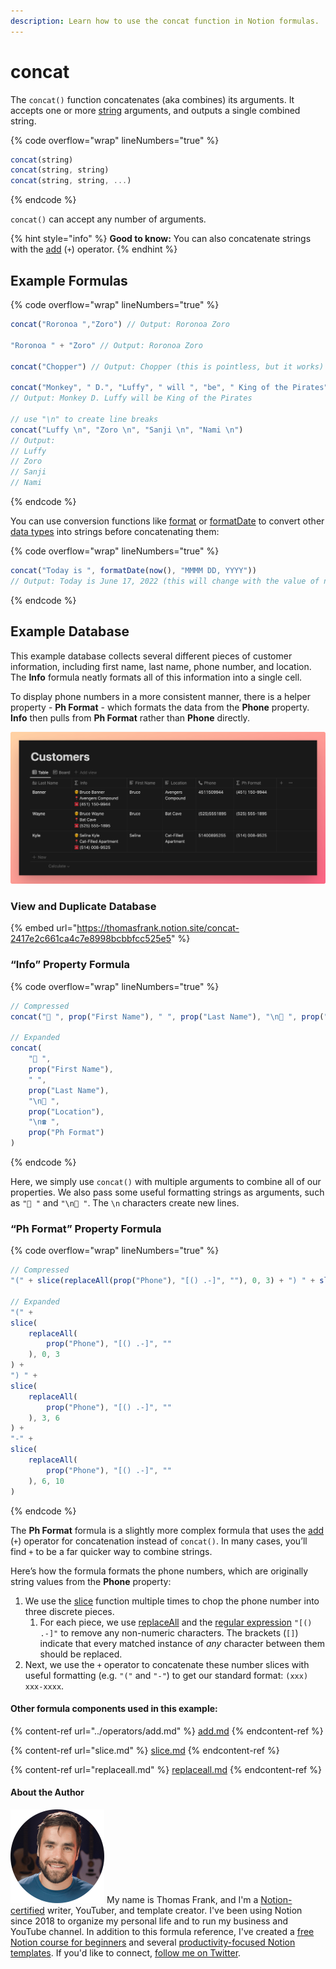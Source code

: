 ```yaml
---
description: Learn how to use the concat function in Notion formulas.
---
```


# concat

The `concat()` function concatenates (aka combines) its arguments. It accepts one or more [string](../../formula-basics/data-types/string.md) arguments, and outputs a single combined string.

{% code overflow="wrap" lineNumbers="true" %}
```jsx
concat(string)
concat(string, string)
concat(string, string, ...)
```
{% endcode %}

`concat()` can accept any number of arguments.

{% hint style="info" %}
**Good to know:** You can also concatenate strings with the [add](../operators/add.md) (`+`) operator.
{% endhint %}

## Example Formulas

{% code overflow="wrap" lineNumbers="true" %}
```jsx
concat("Roronoa ","Zoro") // Output: Roronoa Zoro

"Roronoa " + "Zoro" // Output: Roronoa Zoro

concat("Chopper") // Output: Chopper (this is pointless, but it works)

concat("Monkey", " D.", "Luffy", " will ", "be", " King of the Pirates")
// Output: Monkey D. Luffy will be King of the Pirates

// use "\n" to create line breaks
concat("Luffy \n", "Zoro \n", "Sanji \n", "Nami \n")
// Output:
// Luffy
// Zoro
// Sanji
// Nami
```
{% endcode %}

You can use conversion functions like [format](format.md) or [formatDate](formatdate.md) to convert other [data types](../../formula-basics/data-types/) into strings before concatenating them:

{% code overflow="wrap" lineNumbers="true" %}
```jsx
concat("Today is ", formatDate(now(), "MMMM DD, YYYY"))
// Output: Today is June 17, 2022 (this will change with the value of now())
```
{% endcode %}

## Example Database

This example database collects several different pieces of customer information, including first name, last name, phone number, and location. The **Info** formula neatly formats all of this information into a single cell.

To display phone numbers in a more consistent manner, there is a helper property - **Ph Format** - which formats the data from the **Phone** property. **Info** then pulls from **Ph Format** rather than **Phone** directly.

![](<../../.gitbook/assets/Concat Example - Notion Formulas.png>)

### View and Duplicate Database

{% embed url="https://thomasfrank.notion.site/concat-2417e2c661ca4c7e8998bcbbfcc525e5" %}

### “Info” Property Formula

{% code overflow="wrap" lineNumbers="true" %}
```jsx
// Compressed
concat("🧑 ", prop("First Name"), " ", prop("Last Name"), "\n📍 ", prop("Location"), "\n☎️ ", prop("Ph Format"))

// Expanded
concat(
    "🧑 ", 
    prop("First Name"), 
    " ", 
    prop("Last Name"), 
    "\n📍 ", 
    prop("Location"), 
    "\n☎️ ", 
    prop("Ph Format")
)
```
{% endcode %}

Here, we simply use `concat()` with multiple arguments to combine all of our properties. We also pass some useful formatting strings as arguments, such as `"🧑 "` and `"\n📍 "`. The `\n` characters create new lines.

### “Ph Format” Property Formula

{% code overflow="wrap" lineNumbers="true" %}
```jsx
// Compressed
"(" + slice(replaceAll(prop("Phone"), "[() .-]", ""), 0, 3) + ") " + slice(replaceAll(prop("Phone"), "[() .-]", ""), 3, 6) + "-" + slice(replaceAll(prop("Phone"), "[() .-]", ""), 6, 10)

// Expanded
"(" + 
slice(
    replaceAll(
        prop("Phone"), "[() .-]", ""
    ), 0, 3
) + 
") " + 
slice(
    replaceAll(
        prop("Phone"), "[() .-]", ""
    ), 3, 6
) + 
"-" + 
slice(
    replaceAll(
        prop("Phone"), "[() .-]", ""
    ), 6, 10
)
```
{% endcode %}

The **Ph Format** formula is a slightly more complex formula that uses the [add](../operators/add.md) (`+`) operator for concatenation instead of `concat()`. In many cases, you’ll find `+` to be a far quicker way to combine strings.

Here’s how the formula formats the phone numbers, which are originally string values from the **Phone** property:

1. We use the [slice](slice.md) function multiple times to chop the phone number into three discrete pieces.
   1. For each piece, we use [replaceAll](replaceall.md) and the [regular expression](../../reference/regular-expressions-in-notion-formulas.md) `"[() .-]"` to remove any non-numeric characters. The brackets (`[]`) indicate that every matched instance of _any_ character between them should be replaced.
2. Next, we use the `+` operator to concatenate these number slices with useful formatting (e.g. `"("` and `"-"`) to get our standard format: `(xxx) xxx-xxxx`.

#### Other formula components used in this example:

{% content-ref url="../operators/add.md" %}
[add.md](../operators/add.md)
{% endcontent-ref %}

{% content-ref url="slice.md" %}
[slice.md](slice.md)
{% endcontent-ref %}

{% content-ref url="replaceall.md" %}
[replaceall.md](replaceall.md)
{% endcontent-ref %}

#### About the Author

<img src="../../.gitbook/assets/Notion Fundamentals with Thomas Frank - Avatar 2021 compressed (1).png" alt="" data-size="line"> My name is Thomas Frank, and I'm a [Notion-certified](https://www.credly.com/badges/95fae13a-17bf-4b4a-a3d2-d58c8a3e6a2a/public\_url) writer, YouTuber, and template creator. I've been using Notion since 2018 to organize my personal life and to run my business and YouTube channel. In addition to this formula reference, I've created a [free Notion course for beginners](https://thomasjfrank.com/fundamentals/) and several [productivity-focused Notion templates](https://thomasjfrank.com/templates/). If you'd like to connect, [follow me on Twitter](https://twitter.com/TomFrankly).
